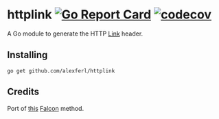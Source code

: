 # httplink [![Go Report Card](https://goreportcard.com/badge/github.com/alexferl/httplink)](https://goreportcard.com/report/github.com/alexferl/httplink) [![codecov](https://codecov.io/gh/alexferl/httplink/branch/master/graph/badge.svg)](https://codecov.io/gh/alexferl/httplink)

A Go module to generate the HTTP [Link](https://developer.mozilla.org/en-US/docs/Web/HTTP/Headers/Link) header.

## Installing
```shell
go get github.com/alexferl/httplink
```

## Credits
Port of [this](https://github.com/falconry/falcon/blob/3.1.0/falcon/response.py#L779) [Falcon](https://falconframework.org/) method.
